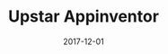 ---
date: "2017-12-01"
title: "Upstar Appinventor"
description: "This is a description part. This is a description part. This is a description part. This is a description part."
location: "Yishun Library"
cover_img: "20171021_122748_cover.jpg"
---